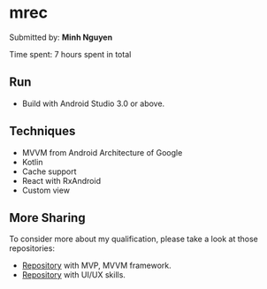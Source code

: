 # mrec

Submitted by: **Minh Nguyen**

Time spent: 7 hours spent in total

## Run
* Build with Android Studio 3.0 or above.

## Techniques
* MVVM from Android Architecture of Google
* Kotlin
* Cache support
* React with RxAndroid
* Custom view

## More Sharing
To consider more about my qualification, please take a look at those repositories:
* [Repository](https://github.com/minhlunso1/AirChannel) with MVP, MVVM framework.
* [Repository](https://github.com/minhlunso1/PhotoStory_Pinterest) with UI/UX skills.
